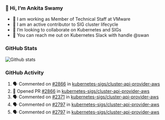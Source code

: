 ### 👋 Hi, I’m Ankita Swamy 

- 💼 I am working as Member of Technical Staff at VMware
- 👀 I am an active contributor to SIG cluster lifecycle 
- 💞️ I’m looking to collaborate on Kubernetes and SIGs
- 💬 You can reach me out on Kubernetes Slack with handle @swan

### GitHub Stats
![Github stats](https://github-readme-stats.vercel.app/api?username=Ankitasw&count_private=true&show_icons=true&theme=tokyonight)

### GitHub Activity 
<!--START_SECTION:activity-->
1. 🗣 Commented on [#2866](https://github.com/kubernetes-sigs/cluster-api-provider-aws/issues/2866) in [kubernetes-sigs/cluster-api-provider-aws](https://github.com/kubernetes-sigs/cluster-api-provider-aws)
2. 💪 Opened PR [#2866](https://github.com/kubernetes-sigs/cluster-api-provider-aws/pull/2866) in [kubernetes-sigs/cluster-api-provider-aws](https://github.com/kubernetes-sigs/cluster-api-provider-aws)
3. 🗣 Commented on [#2371](https://github.com/kubernetes-sigs/cluster-api-provider-aws/issues/2371) in [kubernetes-sigs/cluster-api-provider-aws](https://github.com/kubernetes-sigs/cluster-api-provider-aws)
4. 🗣 Commented on [#2797](https://github.com/kubernetes-sigs/cluster-api-provider-aws/issues/2797) in [kubernetes-sigs/cluster-api-provider-aws](https://github.com/kubernetes-sigs/cluster-api-provider-aws)
5. 🗣 Commented on [#2797](https://github.com/kubernetes-sigs/cluster-api-provider-aws/issues/2797) in [kubernetes-sigs/cluster-api-provider-aws](https://github.com/kubernetes-sigs/cluster-api-provider-aws)
<!--END_SECTION:activity-->
